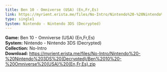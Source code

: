 ```yaml
---
title: Ben 10 - Omniverse (USA) (En,Fr,Es)
link: https://myrient.erista.me/files/No-Intro/Nintendo%20-%20Nintendo%203DS%20(Decrypted)/Ben%2010%20-%20Omniverse%20(USA)%20(En,Fr,Es).zip
type: single1
System: Nintendo - Nintendo 3DS (Decrypted)
---
```

<b>Game:</b> Ben 10 - Omniverse (USA) (En,Fr,Es)<br>
<b>System:</b> Nintendo - Nintendo 3DS (Decrypted)<br>
<b>Collection:</b> No-Intro<br>
<b>Download:</b> https://myrient.erista.me/files/No-Intro/Nintendo%20-%20Nintendo%203DS%20(Decrypted)/Ben%2010%20-%20Omniverse%20(USA)%20(En,Fr,Es).zip